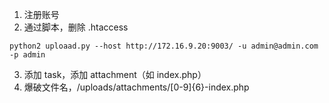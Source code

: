 1. 注册账号
2. 通过脚本，删除 .htaccess
```
python2 uploaad.py --host http://172.16.9.20:9003/ -u admin@admin.com -p admin
```
3. 添加 task，添加 attachment（如 index.php）
4. 爆破文件名，/uploads/attachments/[0-9]{6}-index.php